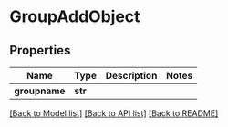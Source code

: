 # GroupAddObject

## Properties
Name | Type | Description | Notes
------------ | ------------- | ------------- | -------------
**groupname** | **str** |  | 

[[Back to Model list]](../README.md#documentation-for-models) [[Back to API list]](../README.md#documentation-for-api-endpoints) [[Back to README]](../README.md)


